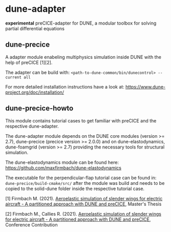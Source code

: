 # dune-adapter
**experimental** preCICE-adapter for DUNE, a modular toolbox for solving partial differential equations

## dune-precice
A adapter module enabeling multiphysics simulation inside DUNE with the help of preCICE [1][2].

The adapter can be build with:
`<path-to-dune-common/bin/dunecontrol> --current all`

For more detailed installation instructions have a look at:
https://www.dune-project.org/doc/installation/

## dune-precice-howto
This module contains tutorial cases to get familiar with preCICE and the respective dune-adapter.

The dune-adapter module depends on the DUNE core modules (version >= 2.7), dune-precice (precice version >= 2.0.0) and
on dune-elastodynamics, dune-foamgrid (version >= 2.7) providing the necessary tools for structural simulation.

The dune-elastodynamics module can be found here:
https://github.com/maxfirmbach/dune-elastodynamics

The executable for the perpendicular-flap tutorial case can be
found in:
`dune-precice/build-cmake/src/`
after the module was build and needs to be copied to the solid-dune folder inside the respective
tutorial case.

<a id="1">[1]</a> 
Firmbach M. (2021).
[Aeroelastic simulation of slender wings for electric aircraft - A partitioned approach with DUNE and preCICE](https://mediatum.ub.tum.de/node?id=1609293), Master's Thesis

<a id="2">[2]</a> 
Firmbach M., Callies R. (2021).
[Aeroelastic simulation of slender wings for electric aircraft - A partitioned approach with DUNE and preCICE](https://athene-forschung.unibw.de/138607), Conference Contribution
